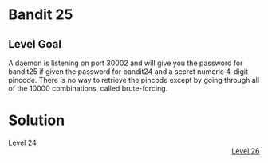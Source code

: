 <html>
<h1>Bandit 25</h1>

<h2 id="level-goal">Level Goal</h2>
<p>A daemon is listening on port 30002 and will give you the password for
bandit25 if given the password for bandit24 and a secret numeric 4-digit pincode.
There is no way to retrieve the pincode except by going through all of the 10000
combinations, called brute-forcing.</p>


<h1>Solution</h1>
<div style="text-align: left"><a href="bandit24.md">Level 24</a></div>
<div style="text-align: right"><a href="bandit26.md">Level 26</a></div>
</html>
